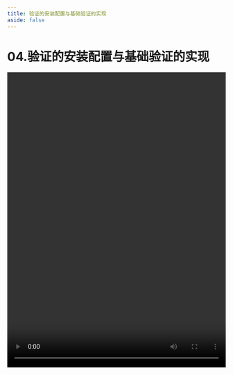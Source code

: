 ```yaml
---
title: 验证的安装配置与基础验证的实现
aside: false
---
```


# 04.验证的安装配置与基础验证的实现

<video autoplay src="http://qn.chinavanes.com/nodejs/module-18/04.验证的安装配置与基础验证的实现.mp4" controls controlsList="nodownload" width="100%" height="680"/>

